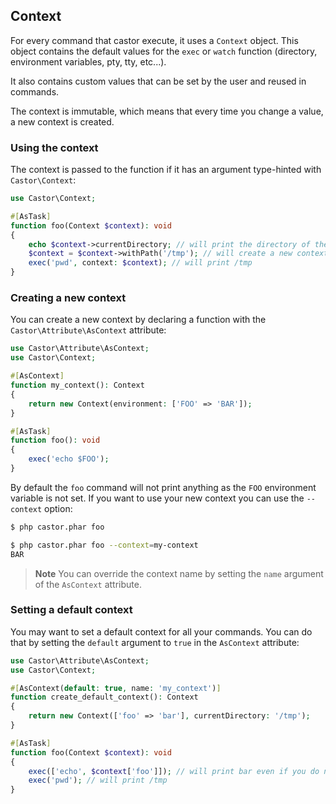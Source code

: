 ## Context

For every command that castor execute, it uses a `Context` object. This object
contains the default values for the `exec` or `watch` function (directory,
environment variables, pty, tty, etc...).

It also contains custom values that can be set by the user and reused in
commands.

The context is immutable, which means that every time you change a value, a new
context is created.

### Using the context

The context is passed to the function if it has an argument type-hinted
with `Castor\Context`:

```php
use Castor\Context;

#[AsTask]
function foo(Context $context): void
{
    echo $context->currentDirectory; // will print the directory of the castor.php file
    $context = $context->withPath('/tmp'); // will create a new context with the current directory set to /tmp
    exec('pwd', context: $context); // will print /tmp
}
```

### Creating a new context

You can create a new context by declaring a function with
the `Castor\Attribute\AsContext` attribute:

```php
use Castor\Attribute\AsContext;
use Castor\Context;

#[AsContext]
function my_context(): Context
{
    return new Context(environment: ['FOO' => 'BAR']);
}

#[AsTask]
function foo(): void
{
    exec('echo $FOO');
}
```

By default the `foo` command will not print anything as the `FOO` environment
variable is not set. If you want to use your new context you can use
the `--context` option:

```bash
$ php castor.phar foo

$ php castor.phar foo --context=my-context
BAR
```

> **Note**
> You can override the context name by setting the `name` argument of the
> `AsContext` attribute.

### Setting a default context

You may want to set a default context for all your commands. You can do that by
setting the `default` argument to `true` in the `AsContext` attribute:

```php
use Castor\Attribute\AsContext;
use Castor\Context;

#[AsContext(default: true, name: 'my_context')]
function create_default_context(): Context
{
    return new Context(['foo' => 'bar'], currentDirectory: '/tmp');
}

#[AsTask]
function foo(Context $context): void
{
    exec(['echo', $context['foo']]); // will print bar even if you do not use the --context option
    exec('pwd'); // will print /tmp
}
```

